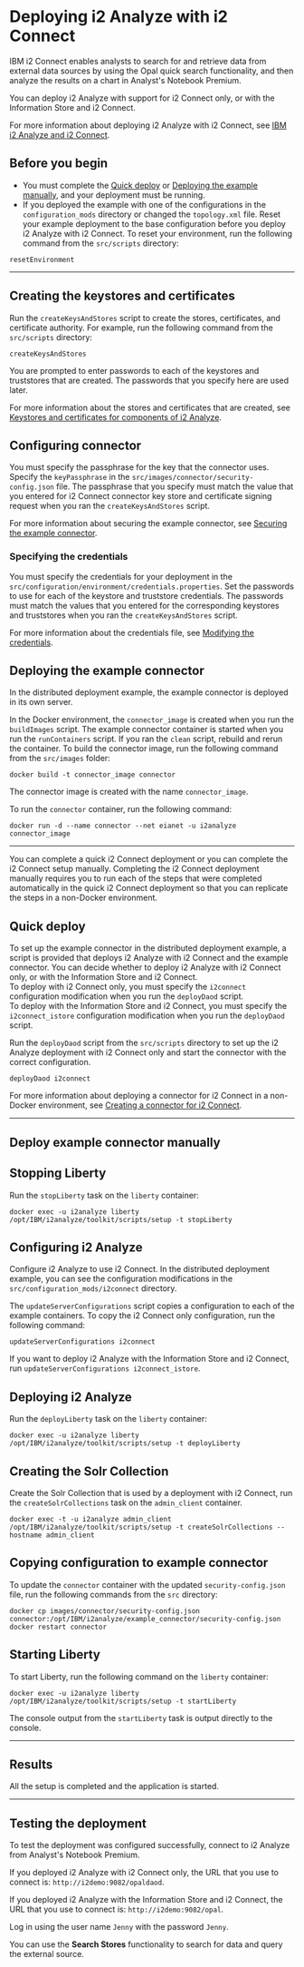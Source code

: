 # Deploying i2 Analyze with i2 Connect
IBM i2 Connect enables analysts to search for and retrieve data from external data sources by using the Opal quick search functionality, and then analyze the results on a chart in Analyst's Notebook Premium.

You can deploy i2 Analyze with support for i2 Connect only, or with the Information Store and i2 Connect.

For more information about deploying i2 Analyze with i2 Connect, see [IBM i2 Analyze and i2 Connect](https://www.ibm.com/support/knowledgecenter/SSXVXZ/com.ibm.i2.connect.developer.doc/i2_connect_overview.html).

## Before you begin
- You must complete the [Quick deploy](deploy_quick_start.md) or [Deploying the example manually](deploy_walk_through.md), and your deployment must be running.
- If you deployed the example with one of the configurations in the `configuration_mods` directory or changed the `topology.xml` file. Reset your example deployment to the base configuration before you deploy i2 Analyze with i2 Connect. To reset your environment, run the following command from the `src/scripts` directory:
```
resetEnvironment
```
---

## Creating the keystores and certificates
Run the `createKeysAndStores` script to create the stores, certificates, and certificate authority. For example, run the following command from the `src/scripts` directory:
```
createKeysAndStores
```
You are prompted to enter passwords to each of the keystores and truststores that are created. The passwords that you specify here are used later.

For more information about the stores and certificates that are created, see [Keystores and certificates for components of i2 Analyze](./securing_certificates.md).

## Configuring connector
You must specify the passphrase for the key that the connector uses. Specify the `keyPassphrase` in the `src/images/connector/security-config.json` file. The passphrase that you specify must match the value that you entered for i2 Connect connector key store and certificate signing request when you ran the `createKeysAndStores` script.

For more information about securing the example connector, see [Securing the example connector](https://www.ibm.com/support/knowledgecenter/SSXVXZ/com.ibm.i2.eia.go.live.doc/t_connect_example_security.html).

### Specifying the credentials
You must specify the credentials for your deployment in the `src/configuration/environment/credentials.properties`. Set the passwords to use for each of the keystore and truststore credentials. The passwords must match the values that you entered for the corresponding keystores and truststores when you ran the `createKeysAndStores` script.

For more information about the credentials file, see [Modifying the credentials](https://www.ibm.com/support/knowledgecenter/SSXVXZ/com.ibm.i2.eia.go.live.doc/t_specifying_credentials.html).

## Deploying the example connector
In the distributed deployment example, the example connector is deployed in its own server.

In the Docker environment, the `connector_image` is created when you run the `buildImages` script. The example connector container is started when you run the `runContainers` script. If you ran the `clean` script, rebuild and rerun the container.
To build the connector image, run the following command from the `src/images` folder:
```
docker build -t connector_image connector
```

The connector image is created with the name `connector_image`.

To run the `connector` container, run the following command:
```
docker run -d --name connector --net eianet -u i2analyze connector_image
```
---

You can complete a quick i2 Connect deployment or you can complete the i2 Connect setup manually. Completing the i2 Connect deployment manually requires you to run each of the steps that were completed automatically in the quick i2 Connect deployment so that you can replicate the steps in a non-Docker environment.

## Quick deploy
To set up the example connector in the distributed deployment example, a script is provided that deploys i2 Analyze with i2 Connect and the example connector. You can decide whether to deploy i2 Analyze with i2 Connect only, or with the Information Store and i2 Connect.  
To deploy with i2 Connect only, you must specify the `i2connect` configuration modification when you run the `deployDaod` script.  
To deploy with the Information Store and i2 Connect, you must specify the `i2connect_istore` configuration modification when you run the `deployDaod` script.

Run the `deployDaod` script from the `src/scripts` directory to set up the i2 Analyze deployment with i2 Connect only and start the connector with the correct configuration.
```
deployDaod i2connect
```

For more information about deploying a connector for i2 Connect in a non-Docker environment, see [Creating a connector for i2 Connect](https://www.ibm.com/support/knowledgecenter/SSXVXZ/com.ibm.i2.connect.developer.doc/creating_a_connector.html).

---
## Deploy example connector manually

## Stopping Liberty
Run the `stopLiberty` task on the `liberty` container:
```
docker exec -u i2analyze liberty /opt/IBM/i2analyze/toolkit/scripts/setup -t stopLiberty
```

## Configuring i2 Analyze
Configure i2 Analyze to use i2 Connect. In the distributed deployment example, you can see the configuration modifications in the `src/configuration_mods/i2connect` directory.

The `updateServerConfigurations` script copies a configuration to each of the example containers. To copy the i2 Connect only configuration, run the following command:
```
updateServerConfigurations i2connect
```
If you want to deploy i2 Analyze with the Information Store and i2 Connect, run `updateServerConfigurations i2connect_istore`.

## Deploying i2 Analyze
Run the `deployLiberty` task on the `liberty` container:
```
docker exec -u i2analyze liberty /opt/IBM/i2analyze/toolkit/scripts/setup -t deployLiberty
```

## Creating the Solr Collection
Create the Solr Collection that is used by a deployment with i2 Connect, run the `createSolrCollections` task on the `admin_client` container.
```
docker exec -t -u i2analyze admin_client /opt/IBM/i2analyze/toolkit/scripts/setup -t createSolrCollections --hostname admin_client
```

## Copying configuration to example connector
To update the `connector` container with the updated `security-config.json` file, run the following commands from the `src` directory:
```
docker cp images/connector/security-config.json connector:/opt/IBM/i2analyze/example_connector/security-config.json
docker restart connector
```

## Starting Liberty
To start Liberty, run the following command on the `liberty` container:
```
docker exec -u i2analyze liberty /opt/IBM/i2analyze/toolkit/scripts/setup -t startLiberty
```
The console output from the `startLiberty` task is output directly to the console.

---

## Results
All the setup is completed and the application is started.

---

## Testing the deployment
To test the deployment was configured successfully, connect to i2 Analyze from Analyst's Notebook Premium.

If you deployed i2 Analyze with i2 Connect only, the URL that you use to connect is: `http://i2demo:9082/opaldaod`.

If you deployed i2 Analyze with the Information Store and i2 Connect, the URL that you use to connect is: `http://i2demo:9082/opal`.

Log in using the user name `Jenny` with the password `Jenny`.

You can use the **Search Stores** functionality to search for data and query the external source.
